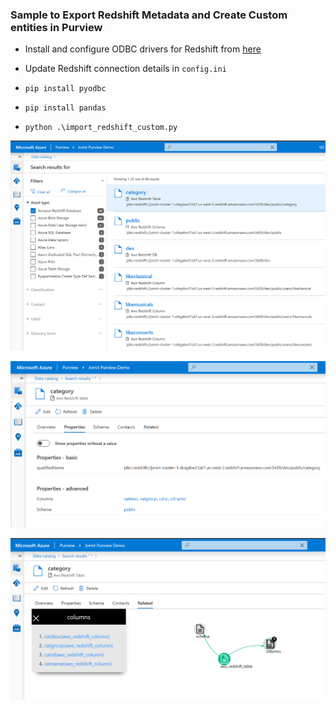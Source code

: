 ### Sample to Export Redshift Metadata and Create Custom entities in Purview

- Install and configure ODBC drivers for Redshift from [here](https://docs.aws.amazon.com/redshift/latest/mgmt/configure-odbc-connection.html)

- Update Redshift connection details in `config.ini`

- `pip install pyodbc`
- `pip install pandas`

- `python .\import_redshift_custom.py` 


![search](search-img-1.png)

![search](search-img-2.png)

![search](search-img-3.png)